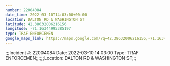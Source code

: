 ```yaml
---
number: 22004084
date_time: 2022-03-10T14:03:00+00:00
location: DALTON RD & WASHINGTON ST
latitude: 42.38632006216156
longitude: -71.16344995385197
type: TRAF ENFORCEMEN
google_maps_link: https://maps.google.com/?q=42.38632006216156,-71.16344995385197
---
```


;;;Incident #: 22004084  Date: 2022-03-10 14:03:00   Type: TRAF ENFORCEMEN;;;;;;Location: DALTON RD & WASHINGTON ST;;;
